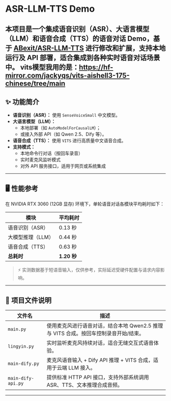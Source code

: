 # ASR-LLM-TTS Demo

本项目是一个集成语音识别（ASR）、大语言模型（LLM）和语音合成（TTS）的语音对话 Demo，基于 [ABexit/ASR-LLM-TTS](https://github.com/ABexit/ASR-LLM-TTS) 进行修改和扩展，支持本地运行及 API 部署，适合集成到各种实时语音对话场景中。
vits模型我用的是：https://hf-mirror.com/jackyqs/vits-aishell3-175-chinese/tree/main
---

## ✨ 功能简介

- **语音识别（ASR）：** 使用 `SenseVoiceSmall` 中文模型。
- **大语言模型（LLM）：**
  - 本地部署（如 `AutoModelForCausalLM`）；
  - 或接入外部 API（如 Qwen 2.5、Dify 等）。
- **语音合成（TTS）：** 使用 `VITS` 进行高质量中文语音合成。
- **支持模式：**
  - 本地命令行对话（按回车录音）
  - 实时麦克风监听模式
  - 对外 API 服务接口，适用于网页或系统集成

---

## 🖥️ 性能参考

在 NVIDIA RTX 3060 (12GB 显存) 环境下，单轮语音对话各模块平均耗时如下：

| 模块             | 平均耗时  |
|------------------|-----------|
| 语音识别（ASR）   | 0.13 秒   |
| 大模型推理（LLM） | 0.44 秒   |
| 语音合成（TTS）   | 0.63 秒   |
| **总耗时**         | **1.20 秒** |

> ⚡ 实测数据基于短语音输入，仅供参考，实际延迟受硬件配置与请求内容影响。

---

## 📁 项目文件说明

| 文件名               | 描述                                                                 |
|----------------------|----------------------------------------------------------------------|
| `main.py`            | 使用麦克风进行语音对话，结合本地 Qwen2.5 推理与 VITS 合成。按回车控制录音开始/结束。 |
| `lingyin.py`         | 实时监听麦克风持续对话，适合无缝交互式语音体验。                         |
| `main-dify.py`       | 麦克风语音输入 + Dify API 推理 + VITS 合成，适用于云端 LLM 接入。         |
| `main-dify-api.py`   | 提供标准 HTTP API 接口，支持外部系统调用 ASR、TTS、文本推理合成音频。        |

---

